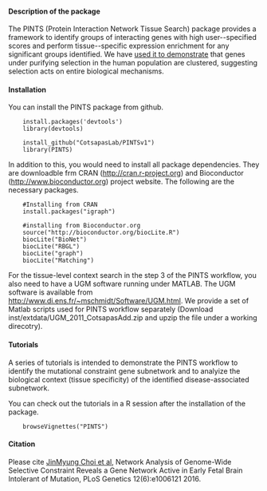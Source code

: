  
#### Description of the package

The PINTS (Protein Interaction Network Tissue Search) package provides a 
framework to identify groups of interacting genes with high user--specified 
scores and perform tissue--specific expression enrichment for any significant 
groups identified. We have [used it to 
demonstrate](http://dx.doi.org/10.1371/journal.pgen.1006121 "PLoS Genetics PINTS 
paper") that genes under purifying selection in the human population are 
clustered, suggesting selection acts on entire biological mechanisms.


#### Installation

You can install the PINTS package from github.

        install.packages('devtools')
        library(devtools)
        
        install_github("CotsapasLab/PINTSv1")
        library(PINTS)

In addition to this, you would need to install all package dependencies. They are downloadble frm CRAN 
(http://cran.r-project.org) and Bioconductor (http://www.bioconductor.org) project website. 
The following are the necessary packages.

        #Installing from CRAN
        install.packages("igraph")

        #installing from Bioconductor.org
        source("http://bioconductor.org/biocLite.R")
        biocLite("BioNet")
        biocLite("RBGL")  
        biocLite("graph")  
        biocLite("Matching")

For the tissue-level context search in the step 3 of the PINTS workflow, you also need to have a UGM software running under 
MATLAB. The UGM software is available from http://www.di.ens.fr/~mschmidt/Software/UGM.html. We provide a set of Matlab scripts 
used for PINTS workflow separately (Download inst/extdata/UGM_2011_CotsapasAdd.zip and upzip the file under a working direcotry). 


#### Tutorials

A series of tutorials is intended to demonstrate the PINTS workflow to identify the mutational constraint gene subnetwork and 
to analyize the biological context (tissue specificity) of the identified disease-associated subnetwork.

You can check out the tutorials in a R session after the installation of the package.

        browseVignettes("PINTS")


#### Citation

Please cite [JinMyung Choi et 
al](http://dx.doi.org/10.1371/journal.pgen.1006121), Network Analysis of 
Genome-Wide Selective Constraint Reveals a Gene Network Active in Early Fetal 
Brain Intolerant of Mutation, PLoS Genetics 12(6):e1006121 2016.
